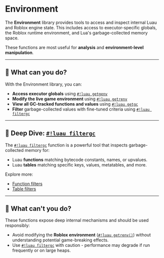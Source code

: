 # Environment

The **Environment** library provides tools to access and inspect internal Luau and Roblox engine state. This includes access to executor-specific globals, the Roblox runtime environment, and Lua's garbage-collected memory space.

These functions are most useful for **analysis** and **environment-level manipulation**.

---

## 🚦 What can you do?

With the Environment library, you can:

- **Access executor globals** using [`#!luau getgenv`](./getgenv.md)
- **Modify the live game environment** using [`#!luau getrenv`](./getrenv.md)
- **View all GC-tracked functions and values** using [`#!luau getgc`](./getgc.md)
- **Filter** garbage-collected values with fine-tuned criteria using [`#!luau filtergc`](./filtergc/README.md)

---

## 🧠 Deep Dive: [`#!luau filtergc`](./filtergc/README.md)

The [`#!luau filtergc`](./filtergc/README.md) function is a powerful tool that inspects garbage-collected memory for:

- Luau **functions** matching bytecode constants, names, or upvalues.
- Luau **tables** matching specific keys, values, metatables, and more.

Explore more:

- [Function filters](./filtergc/FunctionFilterOptions.md)
- [Table filters](./filtergc/TableFilterOptions.md)

---

## 🚫 What can't you do?

These functions expose deep internal mechanisms and should be used responsibly:

- Avoid modifying the **Roblox environment** ([`#!luau getrenv()`](./getrenv.md)) without understanding potential game-breaking effects.
- Use [`#!luau filtergc`](./filtergc/README.md) with caution - performance may degrade if run frequently or on large heaps.
